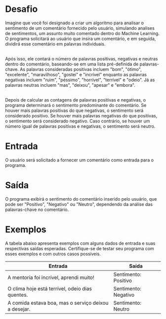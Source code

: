 # Desafio
Imagine que você foi designado a criar um algoritmo para analisar o sentimento de um comentário fornecido pelo usuário, simulando analises de sentimentos, um assunto muito comentado dentro do Machine Learning. 
O programa solicitará ao usuário que insira um comentário, e em seguida, dividirá esse comentário em palavras individuais.

<br/>Após isso, ele contará o número de palavras positivas, negativas e neutras dentro do comentário, baseando-se em uma lista pré-definida de palavras-chave. 
As palavras consideradas positivas incluem "bom", "ótimo", "excelente", "maravilhoso", "gostei" e "incrível" enquanto as palavras negativas incluem "ruim", "péssimo", "horrível", "terrível" e "odeio". 
Já as palavras neutras incluem "mas", "deixou", "apesar" e "embora".

<br/>Depois de calcular as contagens de palavras positivas e negativas, o programa determinará o sentimento predominante do comentário. 
Se houver mais palavras positivas do que negativas, o sentimento será considerado positivo. 
Se houver mais palavras negativas do que positivas, o sentimento será considerado negativo. 
Caso contrário, se houver um número igual de palavras positivas e negativas, o sentimento será neutro.

# Entrada
O usuário será solicitado a fornecer um comentário como entrada para o programa.

# Saída
O programa exibirá o sentimento do comentário inserido pelo usuário, que pode ser "Positivo", "Negativo" ou "Neutro", dependendo da análise das palavras-chave no comentário.

# Exemplos
A tabela abaixo apresenta exemplos com alguns dados de entrada e suas respectivas saídas esperadas. 
Certifique-se de testar seu programa com esses exemplos e com outros casos possíveis.

| Entrada	| Saída |
| - | - |
| A mentoria foi incrível, aprendi muito!	| Sentimento: Positivo |
| O clima hoje está terrível, odeio dias quentes. | Sentimento: Negativo |
| A comida estava boa, mas o serviço deixou a desejar. | Sentimento: Neutro |

	
